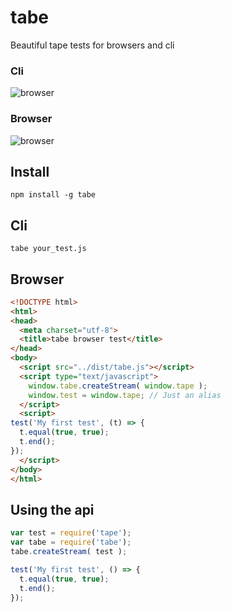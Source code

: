 # tabe
Beautiful tape tests for browsers and cli

### Cli
![browser](https://raw.githubusercontent.com/Josenzo/tabe/master/media/tabe-cli.gif)

### Browser
![browser](https://raw.githubusercontent.com/Josenzo/tabe/master/media/tabe-browser.gif)

## Install
`npm install -g tabe`

## Cli
`tabe your_test.js`

## Browser
```html
<!DOCTYPE html>
<html>
<head>
  <meta charset="utf-8">
  <title>tabe browser test</title>
</head>
<body>
  <script src="../dist/tabe.js"></script>
  <script type="text/javascript">
    window.tabe.createStream( window.tape );
    window.test = window.tape; // Just an alias
  </script>
  <script>
test('My first test', (t) => {
  t.equal(true, true);
  t.end();
});
  </script>
</body>
</html>
```

## Using the api
```js
var test = require('tape');
var tabe = require('tabe');
tabe.createStream( test );

test('My first test', () => {
  t.equal(true, true);
  t.end();
});
```
